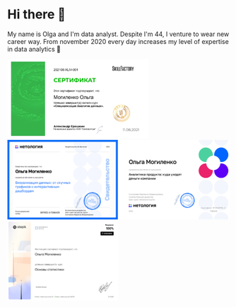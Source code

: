 # Hi there 👋

My name is Olga and I'm data analyst. 
Despite I'm 44, I venture to wear new career way. From november 2020 every day increases my level of expertise in data analytics 💪 
<body>
  <p>
    <img src="imgs/S0.jpg" width="320" height="180">
    <img src="imgs/S1.jpg" width="250" height="180">
    <img src="imgs/S2.jpg" width="250" height="180">
    <img src="imgs/S3.jpg" width="250" height="180">
    
  </p>
 </body>




<!--
**AshtaLaVista/AshtaLaVista** is a ✨ _special_ ✨ repository because its `README.md` (this file) appears on your GitHub profile.

Here are some ideas to get you started:

- 🔭 I’m currently working on ...
- 🌱 I’m currently learning ...
- 👯 I’m looking to collaborate on ...
- 🤔 I’m looking for help with ...
- 💬 Ask me about ...
- 📫 How to reach me: ...
- 😄 Pronouns: ...
- ⚡ Fun fact: ...>

- <body>
  <p>
    <img src="imgs/S0.jpg" width="320" height="180">
    <img src="imgs/S1.jpg" width="250" height="180">
    <img src="imgs/S2.jpg" width="250" height="180">
    
  </p>
 </body>
